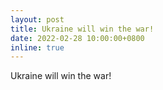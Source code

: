 ```yaml
---
layout: post
title: Ukraine will win the war!
date: 2022-02-28 10:00:00+0800
inline: true
---
```


Ukraine will win the war!

